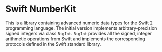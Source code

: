 # Swift NumberKit

This is a library containing advanced numeric data types for the Swift 2 programming language.
The initial version implements arbitrary-precision signed integers via class `BigInt`. `BigInt`
provides all the signed, integer arithmetic operations from Swift and implements the corresponding
protocols defined in the Swift standard library.
